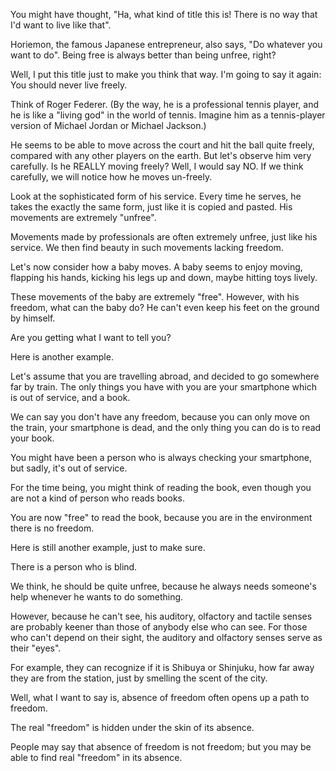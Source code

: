 
You might have thought, "Ha, what kind of title this is! There is no way that I'd want to live like that".

Horiemon, the famous Japanese entrepreneur, also says, "Do whatever you want to do".
Being free is always better than being unfree, right?

Well, I put this title just to make you think that way.
I'm going to say it again:
You should never live freely.

Think of Roger Federer.
(By the way, he is a professional tennis player, and he is like a "living god" in the world of tennis. Imagine him as a tennis-player version of Michael Jordan or Michael Jackson.)

He seems to be able to move across the court and hit the ball quite freely, compared with any other players on the earth.
But let's observe him very carefully.
Is he REALLY moving freely?
Well, I would say NO.
If we think carefully, we will notice how he moves un-freely.

Look at the sophisticated form of his service.
Every time he serves, he takes the exactly the same form, just like it is copied and pasted.
His movements are extremely "unfree".

Movements made by professionals are often extremely unfree, just like his service.
We then find beauty in such movements lacking freedom.

Let's now consider how a baby moves.
A baby seems to enjoy moving,
flapping his hands, kicking his legs up and down, maybe hitting toys lively.

These movements of the baby are extremely "free".
However, with his freedom, what can the baby do?
He can't even keep his feet on the ground by himself.

Are you getting what I want to tell you?

Here is another example.

Let's assume that you are travelling abroad, and decided to go somewhere far by train.
The only things you have with you are your smartphone which is out of service, and a book.

We can say you don't have any freedom,
because you can only move on the train, your smartphone is dead, and the only thing you can do is to read your book.

You might have been a person who is always checking your smartphone, but sadly, it's out of service.

For the time being, you might think of reading the book, even though you are not a kind of person who reads books.

You are now "free" to read the book, because you are in the environment there is no freedom.

Here is still another example, just to make sure.

There is a person who is blind.

We think, he should be quite unfree, because he always needs someone's help whenever he wants to do something.

However, because he can't see, his auditory, olfactory and tactile senses are probably keener than those of anybody else who can see.
For those who can't depend on their sight, the auditory and olfactory senses serve as their "eyes".

For example, they can recognize if it is Shibuya or Shinjuku, how far away they are from the station, just by smelling the scent of the city.

Well, what I want to say is, absence of freedom often opens up a path to freedom.

The real "freedom" is hidden under the skin of its absence.

People may say that absence of freedom is not freedom; but you may be able to find real "freedom" in its absence.
